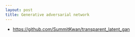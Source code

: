 ```yaml
---
layout: post
title: Generative adversarial network
---
```



- https://github.com/SummitKwan/transparent_latent_gan